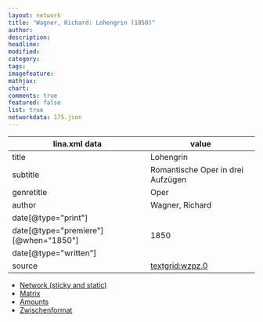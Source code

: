 ```yaml
---
layout: network
title: "Wagner, Richard: Lohengrin (1850)"
author:
description:
headline:
modified:
category:
tags:
imagefeature: 
mathjax: 
chart: 
comments: true
featured: false
list: true
networkdata: 175.json
---
```

lina.xml data  | value
------------- | -------------
title|Lohengrin
subtitle|Romantische Oper in drei Aufzügen
genretitle|Oper
author|Wagner, Richard
date[@type="print"]|
date[@type="premiere"][@when="1850"]|1850
date[@type="written"]|
source|[textgrid:wzpz.0](https://textgridlab.org/1.0/tgcrud-public/rest/textgrid:wzpz.0/data)



* [Network (sticky and static)](/linas/network175)
* [Matrix](/linas/matrix175)
* [Amounts](/linas/amount175)
* [Zwischenformat](/linas/lina175 )
